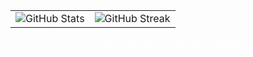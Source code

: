 <table>
  <tr style="border: none">
    <td valign="top" style="border: none">
      <img src="https://github-readme-stats.vercel.app/api?username=8bitDevStudios&rank_icon=percentile&show_icons=true&theme=transparent" alt="GitHub Stats" />
    </td>
    <td valign="top" style="border: none">
      <img src="https://github-readme-streak-stats.herokuapp.com?user=8bitDevStudios&mode=weekly&theme=transparent" alt="GitHub Streak" />
    </td>
  </tr>
</table>

<p align="center" style="color: #fff; font-style: italic; margin-top: 8px;">
  Code, caffeine, and bbno$ on repeat.
</p>
